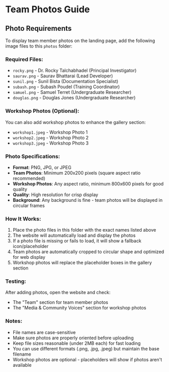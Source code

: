 # Team Photos Guide

## Photo Requirements

To display team member photos on the landing page, add the following image files to this `photos` folder:

### Required Files:
- `rocky.png` - Dr. Rocky Talchabhadel (Principal Investigator)
- `saurav.png` - Saurav Bhattarai (Lead Developer)
- `sunil.png` - Sunil Bista (Documentation Specialist)
- `subash.png` - Subash Poudel (Training Coordinator)
- `samuel.png` - Samuel Terret (Undergraduate Researcher)
- `douglas.png` - Douglas Jones (Undergraduate Researcher)

### Workshop Photos (Optional):
You can also add workshop photos to enhance the gallery section:
- `workshop1.jpeg` - Workshop Photo 1
- `workshop2.jpeg` - Workshop Photo 2  
- `workshop3.jpeg` - Workshop Photo 3

### Photo Specifications:
- **Format**: PNG, JPG, or JPEG
- **Team Photos**: Minimum 200x200 pixels (square aspect ratio recommended)
- **Workshop Photos**: Any aspect ratio, minimum 800x600 pixels for good quality
- **Quality**: High resolution for crisp display
- **Background**: Any background is fine - team photos will be displayed in circular frames

### How It Works:
1. Place the photo files in this folder with the exact names listed above
2. The website will automatically load and display the photos
3. If a photo file is missing or fails to load, it will show a fallback icon/placeholder
4. Team photos are automatically cropped to circular shape and optimized for web display
5. Workshop photos will replace the placeholder boxes in the gallery section

### Testing:
After adding photos, open the website and check:
- The "Team" section for team member photos
- The "Media & Community Voices" section for workshop photos

### Notes:
- File names are case-sensitive
- Make sure photos are properly oriented before uploading
- Keep file sizes reasonable (under 2MB each) for fast loading
- You can use different formats (.png, .jpg, .jpeg) but maintain the base filename
- Workshop photos are optional - placeholders will show if photos aren't available
